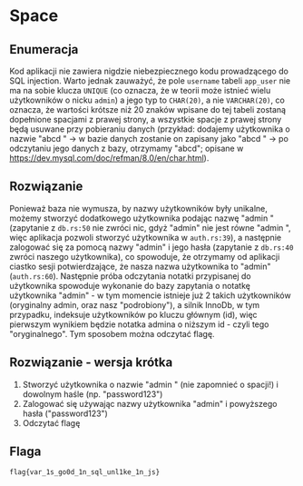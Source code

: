 # Space

## Enumeracja
Kod aplikacji nie zawiera nigdzie niebezpiecznego kodu prowadzącego do SQL injection. Warto jednak zauważyć, że pole `username` tabeli `app_user` nie ma na sobie klucza `UNIQUE` (co oznacza, że w teorii może istnieć wielu użytkowników o nicku `admin`) a jego typ to `CHAR(20)`, a nie `VARCHAR(20)`, co oznacza, że wartości krótsze niż 20 znaków wpisane do tej tabeli zostaną dopełnione spacjami z prawej strony, a wszystkie spacje z prawej strony będą usuwane przy pobieraniu danych (przykład: dodajemy użytkownika o nazwie "abcd " -> w bazie danych zostanie on zapisany jako "abcd                " -> po odczytaniu jego danych z bazy, otrzymamy "abcd"; opisane w https://dev.mysql.com/doc/refman/8.0/en/char.html).

## Rozwiązanie
Ponieważ baza nie wymusza, by nazwy użytkowników były unikalne, możemy stworzyć dodatkowego użytkownika podając nazwę "admin " (zapytanie z `db.rs:50` nie zwróci nic, gdyż "admin" nie jest równe "admin ", więc aplikacja pozwoli stworzyć użytkownika w `auth.rs:39`), a następnie zalogować się za pomocą nazwy "admin" i jego hasła (zapytanie z `db.rs:40` zwróci naszego użytkownika), co spowoduje, że otrzymamy od aplikacji ciastko sesji potwierdzające, że nasza nazwa użytkownika to "admin" (`auth.rs:60`). Następnie próba odczytania notatki przypisanej do użytkownika spowoduje wykonanie do bazy zapytania o notatkę użytkownika "admin" - w tym momencie istnieje już 2 takich użytkowników (oryginalny admin, oraz nasz "podrobiony"), a silnik InnoDb, w tym przypadku, indeksuje użytkowników po kluczu głównym (id), więc pierwszym wynikiem będzie notatka admina o niższym id - czyli tego "oryginalnego". Tym sposobem można odczytać flagę.

## Rozwiązanie - wersja krótka
1. Stworzyć użytkownika o nazwie "admin " (nie zapomnieć o spacji!) i dowolnym haśle (np. "password123")
2. Zalogować się używając nazwy użytkownika "admin" i powyższego hasła ("password123")
3. Odczytać flagę

## Flaga
`flag{var_1s_go0d_1n_sql_unl1ke_1n_js}`
